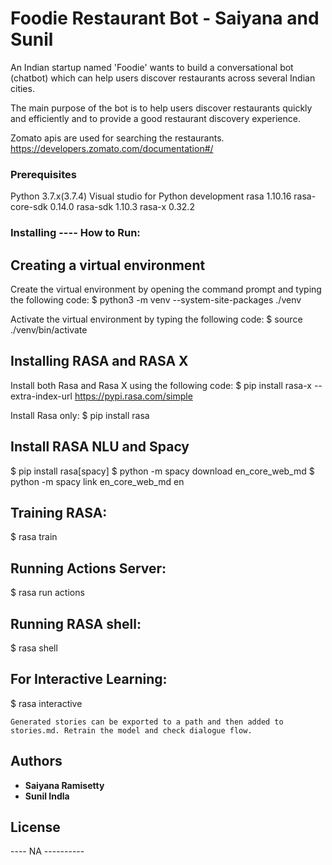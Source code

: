 # Foodie Restaurant Bot - Saiyana and Sunil

An Indian startup named 'Foodie' wants to build a conversational bot (chatbot) which can help users discover restaurants across several Indian cities. 

The main purpose of the bot is to help users discover restaurants quickly and efficiently and to provide a good restaurant discovery experience. 

Zomato apis are used for searching the restaurants. https://developers.zomato.com/documentation#/



### Prerequisites

Python 3.7.x(3.7.4)
Visual studio for Python development 
rasa                     1.10.16
rasa-core-sdk            0.14.0
rasa-sdk                 1.10.3
rasa-x                   0.32.2

### Installing ---- How to Run:

## Creating a virtual environment

Create the virtual environment by opening the command prompt and typing the following code:
$ python3 -m venv --system-site-packages ./venv

Activate the virtual environment by typing the following code:
$ source ./venv/bin/activate

## Installing RASA and RASA X

Install both Rasa and Rasa X using the following code:
$ pip install rasa-x --extra-index-url https://pypi.rasa.com/simple

Install Rasa only:
$ pip install rasa 

## Install RASA NLU and Spacy
$ pip install rasa[spacy]
$ python -m spacy download en_core_web_md
$ python -m spacy link en_core_web_md en

## Training RASA:
$ rasa train

## Running Actions Server:
$ rasa run actions

## Running RASA shell:
$ rasa shell

## For Interactive Learning:
$ rasa interactive
```
Generated stories can be exported to a path and then added to stories.md. Retrain the model and check dialogue flow.
```

## Authors

* **Saiyana Ramisetty**
* **Sunil Indla**

## License

 ---- NA ----------